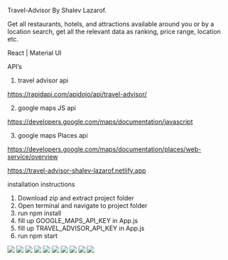 Travel-Advisor By Shalev Lazarof.

Get all restaurants, hotels, and attractions available around you or by a location search, get all the relevant data as ranking, price range, location etc.

React | Material UI

API’s

1. travel advisor api 

https://rapidapi.com/apidojo/api/travel-advisor/

2. google maps JS api

https://developers.google.com/maps/documentation/javascript

3. google maps Places api

https://developers.google.com/maps/documentation/places/web-service/overview


https://travel-advisor-shalev-lazarof.netlify.app

installation instructions
1. Download zip and extract project folder
2. Open terminal and navigate to project folder
3. run npm install
4. fill up GOOGLE_MAPS_API_KEY in App.js 
5. fill up TRAVEL_ADVISOR_API_KEY in App.js
6. run npm start

![](https://github.com/ShalevL/Travel-Advisor/blob/main/1.png)
![](https://github.com/ShalevL/Travel-Advisor/blob/main/2.png)
![](https://github.com/ShalevL/Travel-Advisor/blob/main/3.png)
![](https://github.com/ShalevL/Travel-Advisor/blob/main/4.png)
![](https://github.com/ShalevL/Travel-Advisor/blob/main/5.png)
![](https://github.com/ShalevL/Travel-Advisor/blob/main/6.png)
![](https://github.com/ShalevL/Travel-Advisor/blob/main/7.png)
![](https://github.com/ShalevL/Travel-Advisor/blob/main/8.png)
![](https://github.com/ShalevL/Travel-Advisor/blob/main/9.png)
![](https://github.com/ShalevL/Travel-Advisor/blob/main/10.png)


